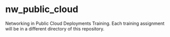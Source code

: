 # nw_public_cloud
Networking in Public Cloud Deployments Training.
Each training assignment will be in a different directory of this repository.
